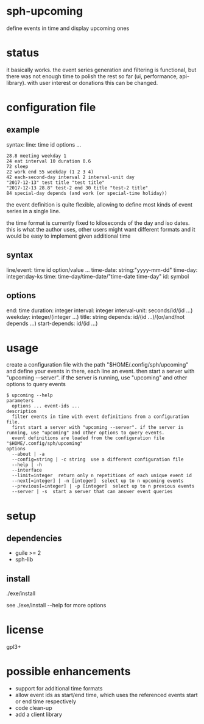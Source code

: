 # sph-upcoming
define events in time and display upcoming ones

# status
it basically works.
the event series generation and filtering is functional, but there was not enough time to polish the rest so far (ui, performance, api-library). with user interest or donations this can be changed.

# configuration file
## example

syntax: line: time id options ...

```
28.8 meeting weekday 1
24 eat interval 10 duration 0.6
72 sleep
22 work end 55 weekday (1 2 3 4)
42 each-second-day interval 2 interval-unit day
"2017-12-13" test title "test title"
"2017-12-13 28.8" test-2 end 30 title "test-2 title"
84 special-day depends (and work (or special-time holiday))
```

the event definition is quite flexible, allowing to define most kinds of event series in a single line.

the time format is currently fixed to kiloseconds of the day and iso dates. this is what the author uses, other users might want different formats and it would be easy to implement given additional time

## syntax
line/event: time id option/value ...
time-date: string:"yyyy-mm-dd"
time-day: integer:day-ks
time: time-day/time-date/"time-date time-day"
id: symbol

## options
end: time
duration: integer
interval: integer
interval-unit: seconds/id/(id ...)
weekday: integer/(integer ...)
title: string
depends: id/(id ...)/(or/and/not depends ...)
start-depends: id/(id ...)

# usage
create a configuration file with the path "$HOME/.config/sph/upcoming" and define your events in there, each line an event.
then start a server with \"upcoming --server\". if the server is running, use \"upcoming\" and other options to query events

```
$ upcoming --help
parameters
  options ... event-ids ...
description
  filter events in time with event definitions from a configuration file.
  first start a server with "upcoming --server". if the server is running, use "upcoming" and other options to query events.
  event definitions are loaded from the configuration file "$HOME/.config/sph/upcoming"
options
  --about | -a
  --config=string | -c string  use a different configuration file
  --help | -h
  --interface
  --limit=integer  return only n repetitions of each unique event id
  --next[=integer] | -n [integer]  select up to n upcoming events
  --previous[=integer] | -p [integer]  select up to n previous events
  --server | -s  start a server that can answer event queries
```

# setup
## dependencies
* guile >= 2
* sph-lib

## install
./exe/install

see ./exe/install --help for more options

# license
gpl3+

# possible enhancements
* support for additional time formats
* allow event ids as start/end time, which uses the referenced events start or end time respectively
* code clean-up
* add a client library